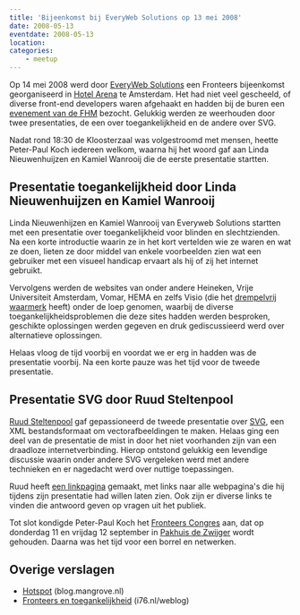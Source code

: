 ```yaml
---
title: 'Bijeenkomst bij EveryWeb Solutions op 13 mei 2008'
date: 2008-05-13
eventdate: 2008-05-13
location:
categories:
    - meetup
---
```


Op 14 mei 2008 werd door [EveryWeb Solutions](http://everywebsolutions.nl/) een Fronteers bijeenkomst georganiseerd in [Hotel Arena](http://www.hotelarena.nl/) te Amsterdam. Het had niet veel gescheeld, of diverse front-end developers waren afgehaakt en hadden bij de buren een [evenement van de FHM](http://www.fhm100sexiest.nl/) bezocht. Gelukkig werden ze weerhouden door twee presentaties, de een over toegankelijkheid en de andere over SVG.

Nadat rond 18:30 de Kloosterzaal was volgestroomd met mensen, heette Peter-Paul Koch iedereen welkom, waarna hij het woord gaf aan Linda Nieuwenhuijzen en Kamiel Wanrooij die de eerste presentatie startten.

## Presentatie toegankelijkheid door Linda Nieuwenhuijzen en Kamiel Wanrooij

Linda Nieuwenhijzen en Kamiel Wanrooij van Everyweb Solutions startten met een presentatie over toegankelijkheid voor blinden en slechtzienden. Na een korte introductie waarin ze in het kort vertelden wie ze waren en wat ze doen, lieten ze door middel van enkele voorbeelden zien wat een gebruiker met een visueel handicap ervaart als hij of zij het internet gebruikt.

Vervolgens werden de websites van onder andere Heineken, Vrije Universiteit Amsterdam, Vomar, HEMA en zelfs Visio (die het [drempelvrij waarmerk](http://www.drempelvrij.nl/waarmerk) heeft) onder de loep genomen, waarbij de diverse toegankelijkheidsproblemen die deze sites hadden werden besproken, geschikte oplossingen werden gegeven en druk gediscussieerd werd over alternatieve oplossingen.

Helaas vloog de tijd voorbij en voordat we er erg in hadden was de presentatie voorbij. Na een korte pauze was het tijd voor de tweede presentatie.

## Presentatie SVG door Ruud Steltenpool

[Ruud Steltenpool](http://steltenpower.com/) gaf gepassioneerd de tweede presentatie over [SVG](http://www.w3.org/Graphics/SVG/), een XML bestandsformaat om vectorafbeeldingen te maken. Helaas ging een deel van de presentatie de mist in door het niet voorhanden zijn van een draadloze internetverbinding. Hierop ontstond gelukkig een levendige discussie waarin onder andere SVG vergeleken werd met andere technieken en er nagedacht werd over nuttige toepassingen.

Ruud heeft [een linkpagina](http://steltenpower.com/FronteersMeetSVG.html) gemaakt, met links naar alle webpagina's die hij tijdens zijn presentatie had willen laten zien. Ook zijn er diverse links te vinden die antwoord geven op vragen uit het publiek.

Tot slot kondigde Peter-Paul Koch het [Fronteers Congres](/bijeenkomsten) aan, dat op donderdag 11 en vrijdag 12 september in [Pakhuis de Zwijger](http://www.dezwijger.nl/) wordt gehouden. Daarna was het tijd voor een borrel en netwerken.

## Overige verslagen

-   [Hotspot](http://blog.mangrove.nl/index.php?pageID=3434&messageID=308) (blog.mangrove.nl)
-   [Fronteers en toegankelijkheid](http://www.i76.nl/weblog/fronteers-en-toegankelijkheid) (i76.nl/weblog)
